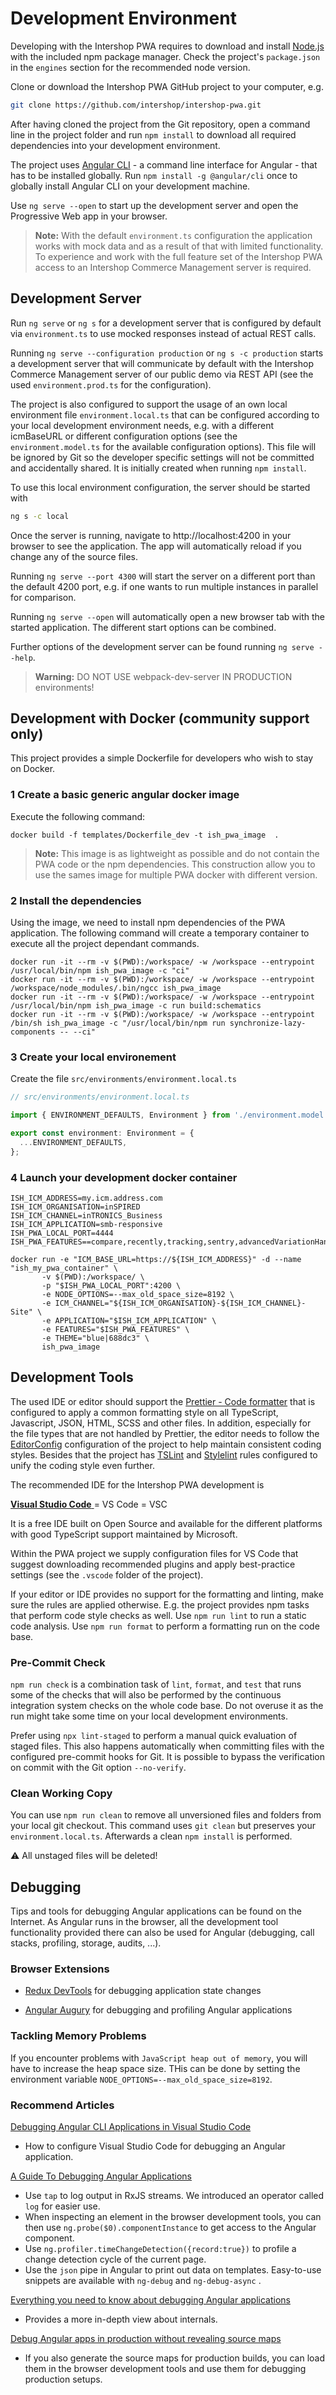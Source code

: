 <!--
kb_guide
kb_pwa
kb_everyone
kb_sync_latest_only
-->

# Development Environment

Developing with the Intershop PWA requires to download and install [Node.js](https://nodejs.org) with the included npm package manager.
Check the project's `package.json` in the `engines` section for the recommended node version.

Clone or download the Intershop PWA GitHub project to your computer, e.g.

```bash
git clone https://github.com/intershop/intershop-pwa.git
```

After having cloned the project from the Git repository, open a command line in the project folder and run `npm install` to download all required dependencies into your development environment.

The project uses [Angular CLI](https://cli.angular.io) - a command line interface for Angular - that has to be installed globally.
Run `npm install -g @angular/cli` once to globally install Angular CLI on your development machine.

Use `ng serve --open` to start up the development server and open the Progressive Web app in your browser.

> **Note:** With the default `environment.ts` configuration the application works with mock data and as a result of that with limited functionality. To experience and work with the full feature set of the Intershop PWA access to an Intershop Commerce Management server is required.

## Development Server

Run `ng serve` or `ng s` for a development server that is configured by default via `environment.ts` to use mocked responses instead of actual REST calls.

Running `ng serve --configuration production` or `ng s -c production` starts a development server that will communicate by default with the Intershop Commerce Management server of our public demo via REST API (see the used `environment.prod.ts` for the configuration).

The project is also configured to support the usage of an own local environment file `environment.local.ts` that can be configured according to your local development environment needs, e.g. with a different icmBaseURL or different configuration options (see the `environment.model.ts` for the available configuration options).
This file will be ignored by Git so the developer specific settings will not be committed and accidentally shared.
It is initially created when running `npm install`.

To use this local environment configuration, the server should be started with

```bash
ng s -c local
```

Once the server is running, navigate to http://localhost:4200 in your browser to see the application.
The app will automatically reload if you change any of the source files.

Running `ng serve --port 4300` will start the server on a different port than the default 4200 port, e.g. if one wants to run multiple instances in parallel for comparison.

Running `ng serve --open` will automatically open a new browser tab with the started application.
The different start options can be combined.

Further options of the development server can be found running `ng serve --help`.

> **Warning:** DO NOT USE webpack-dev-server IN PRODUCTION environments!

## Development with Docker (community support only)

This project provides a simple Dockerfile for developers who wish to stay on Docker.

### 1 Create a basic generic angular docker image

Execute the following command:

```shell script
docker build -f templates/Dockerfile_dev -t ish_pwa_image  .
```

> **Note:** This image is as lightweight as possible and do not contain the PWA code or the npm dependencies. This construction allow you to use the sames image for multiple PWA docker with different version.

### 2 Install the dependencies

Using the image, we need to install npm dependencies of the PWA application.
The following command will create a temporary container to execute all the project dependant commands.

```shell script
docker run -it --rm -v $(PWD):/workspace/ -w /workspace --entrypoint /usr/local/bin/npm ish_pwa_image -c "ci"
docker run -it --rm -v $(PWD):/workspace/ -w /workspace --entrypoint /workspace/node_modules/.bin/ngcc ish_pwa_image
docker run -it --rm -v $(PWD):/workspace/ -w /workspace --entrypoint /usr/local/bin/npm ish_pwa_image -c run build:schematics
docker run -it --rm -v $(PWD):/workspace/ -w /workspace --entrypoint /bin/sh ish_pwa_image -c "/usr/local/bin/npm run synchronize-lazy-components -- --ci"
```

### 3 Create your local environement

Create the file `src/environments/environment.local.ts`

```javascript
// src/environments/environment.local.ts

import { ENVIRONMENT_DEFAULTS, Environment } from './environment.model';

export const environment: Environment = {
  ...ENVIRONMENT_DEFAULTS,
};
```

### 4 Launch your development docker container

```shell script
ISH_ICM_ADDRESS=my.icm.address.com
ISH_ICM_ORGANISATION=inSPIRED
ISH_ICM_CHANNEL=inTRONICS_Business
ISH_ICM_APPLICATION=smb-responsive
ISH_PWA_LOCAL_PORT=4444
ISH_PWA_FEATURES==compare,recently,tracking,sentry,advancedVariationHandling,businessCustomerRegistration,quoting,quickorder,orderTemplates

docker run -e "ICM_BASE_URL=https://${ISH_ICM_ADDRESS}" -d --name "ish_my_pwa_container" \
       -v $(PWD):/workspace/ \
       -p "$ISH_PWA_LOCAL_PORT":4200 \
       -e NODE_OPTIONS=--max_old_space_size=8192 \
       -e ICM_CHANNEL="${ISH_ICM_ORGANISATION}-${ISH_ICM_CHANNEL}-Site" \
       -e APPLICATION="$ISH_ICM_APPLICATION" \
       -e FEATURES="$ISH_PWA_FEATURES" \
       -e THEME="blue|688dc3" \
       ish_pwa_image
```

## Development Tools

The used IDE or editor should support the [Prettier - Code formatter](https://prettier.io) that is configured to apply a common formatting style on all TypeScript, Javascript, JSON, HTML, SCSS and other files.
In addition, especially for the file types that are not handled by Prettier, the editor needs to follow the [EditorConfig](http://editorconfig.org) configuration of the project to help maintain consistent coding styles.
Besides that the project has [TSLint](https://palantir.github.io/tslint) and [Stylelint](https://stylelint.io) rules configured to unify the coding style even further.

The recommended IDE for the Intershop PWA development is

[**Visual Studio Code** ](https://code.visualstudio.com) = VS Code = VSC

It is a free IDE built on Open Source and available for the different platforms with good TypeScript support maintained by Microsoft.

Within the PWA project we supply configuration files for VS Code that suggest downloading recommended plugins and apply best-practice settings (see the `.vscode` folder of the project).

If your editor or IDE provides no support for the formatting and linting, make sure the rules are applied otherwise.
E.g. the project provides npm tasks that perform code style checks as well.
Use `npm run lint` to run a static code analysis.
Use `npm run format` to perform a formatting run on the code base.

### Pre-Commit Check

`npm run check` is a combination task of `lint`, `format`, and `test` that runs some of the checks that will also be performed by the continuous integration system checks on the whole code base.
Do not overuse it as the run might take some time on your local development environments.

Prefer using `npx lint-staged` to perform a manual quick evaluation of staged files.
This also happens automatically when committing files with the configured pre-commit hooks for Git.
It is possible to bypass the verification on commit with the Git option `--no-verify`.

### Clean Working Copy

You can use `npm run clean` to remove all unversioned files and folders from your local git checkout.
This command uses `git clean` but preserves your `environment.local.ts`.
Afterwards a clean `npm install` is performed.

:warning: All unstaged files will be deleted!

## Debugging

Tips and tools for debugging Angular applications can be found on the Internet.
As Angular runs in the browser, all the development tool functionality provided there can also be used for Angular (debugging, call stacks, profiling, storage, audits, ...).

### Browser Extensions

- [Redux DevTools](https://github.com/reduxjs/redux-devtools) for debugging application state changes

- [Angular Augury](https://augury.angular.io) for debugging and profiling Angular applications

### Tackling Memory Problems

If you encounter problems with `JavaScript heap out of memory`, you will have to increase the heap space size.
THis can be done by setting the environment variable `NODE_OPTIONS=--max_old_space_size=8192`.

### Recommend Articles

[Debugging Angular CLI Applications in Visual Studio Code](https://scotch.io/tutorials/debugging-angular-cli-applications-in-visual-studio-code)

- How to configure Visual Studio Code for debugging an Angular application.

[A Guide To Debugging Angular Applications](https://medium.com/front-end-weekly/a-guide-to-debugging-angular-applications-5a36bd88b4cf)

- Use `tap` to log output in RxJS streams. We introduced an operator called `log` for easier use.
- When inspecting an element in the browser development tools, you can then use `ng.probe($0).componentInstance` to get access to the Angular component.
- Use `ng.profiler.timeChangeDetection({record:true})` to profile a change detection cycle of the current page.
- Use the `json` pipe in Angular to print out data on templates. Easy-to-use snippets are available with `ng-debug` and `ng-debug-async` .

[Everything you need to know about debugging Angular applications](https://indepth.dev/everything-you-need-to-know-about-debugging-angular-applications)

- Provides a more in-depth view about internals.

[Debug Angular apps in production without revealing source maps](https://medium.com/angular-in-depth/debug-angular-apps-in-production-without-revealing-source-maps-ab4a235edd85)

- If you also generate the source maps for production builds, you can load them in the browser development tools and use them for debugging production setups.
